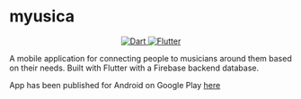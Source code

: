 # myusica

<div align="center">
  </a>
  <a href="https://www.dartlang.org/">
     <img src="https://img.shields.io/badge/Dart-2.0.0-ff69b4.svg?longCache=true&style=for-the-badge" alt="Dart" />
  </a>
  <a href="https://flutter.io/">
     <img src="https://img.shields.io/badge/Flutter-SDK-3BB9FF.svg?longCache=true&style=for-the-badge" alt="Flutter" />
  </a>
</div>

A mobile application for connecting people to musicians around them based on their needs. Built with Flutter with a Firebase backend database.

App has been published for Android on Google Play [here](https://play.google.com/store/apps/details?id=com.levisoftwares.myusica&fbclid=IwAR2U7ZoUcRiduFDvCOCj65_tgc4tTaRl_hEXocEBvDaxDap6IK4bZ58GBHI)
